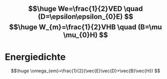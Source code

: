 $$\huge
We=\frac{1}{2}VED \quad (D=\epsilon\epsilon_{0}E)
$$
$$\huge
W_{m}=\frac{1}{2}VHB \quad (B=\mu \mu_{0}H)
$$
---
# Energiedichte
$$\huge
\omega_{em}=\frac{1}{2}(\vec{E}\vec{D}+\vec{B}\vec{H})
$$

